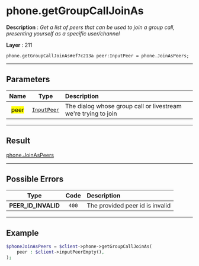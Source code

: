 # phone.getGroupCallJoinAs

**Description** : *Get a list of peers that can be used to join a group call, presenting yourself as a specific user/channel*

**Layer** : 211

```tl
phone.getGroupCallJoinAs#ef7c213a peer:InputPeer = phone.JoinAsPeers;
```

---

## Parameters

| Name | Type | Description |
| :---: | :---: | :--- |
| <mark>peer</mark> | [`InputPeer`](type/InputPeer) | The dialog whose group call or livestream we're trying to join |

---

## Result

[phone.JoinAsPeers](type/phone.JoinAsPeers)

---

## Possible Errors

| Type | Code | Description |
| :---: | :---: | :--- |
| **PEER_ID_INVALID** | `400` | The provided peer id is invalid |

---

## Example

```php
$phoneJoinAsPeers = $client->phone->getGroupCallJoinAs(
	peer : $client->inputPeerEmpty(),
);
```